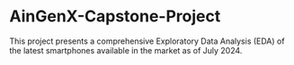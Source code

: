 # AinGenX-Capstone-Project
This project presents a comprehensive Exploratory Data Analysis (EDA) of the latest smartphones available in the market as of July 2024.

